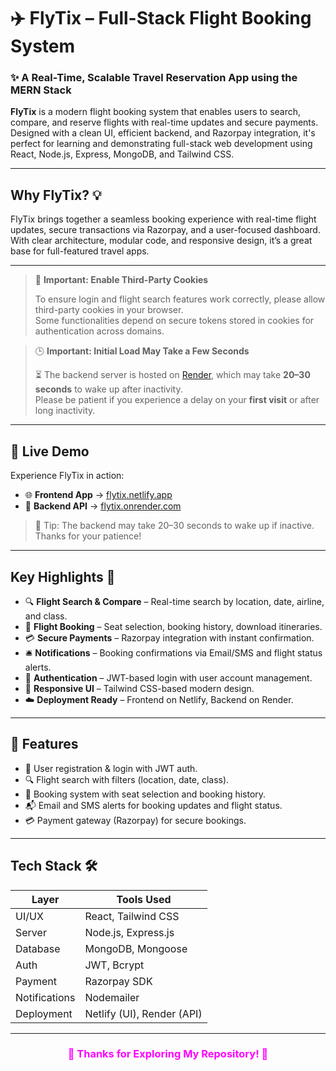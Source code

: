 # ✈️ FlyTix – Full-Stack Flight Booking System

### ✨ A Real-Time, Scalable Travel Reservation App using the MERN Stack

**FlyTix** is a modern flight booking system that enables users to search, compare, and reserve flights with real-time updates and secure payments. Designed with a clean UI, efficient backend, and Razorpay integration, it's perfect for learning and demonstrating full-stack web development using React, Node.js, Express, MongoDB, and Tailwind CSS.

---

## Why FlyTix? 💡

FlyTix brings together a seamless booking experience with real-time flight updates, secure transactions via Razorpay, and a user-focused dashboard. With clear architecture, modular code, and responsive design, it’s a great base for full-featured travel apps.

---

> 🍪 **Important: Enable Third-Party Cookies**
>
> To ensure login and flight search features work correctly, please allow third-party cookies in your browser.  
> Some functionalities depend on secure tokens stored in cookies for authentication across domains.

> 🕒 **Important: Initial Load May Take a Few Seconds**
>
> ⏳ The backend server is hosted on [Render](https://flytix.onrender.com/), which may take **20–30 seconds** to wake up after inactivity.  
> Please be patient if you experience a delay on your **first visit** or after long inactivity.


---


## 🚀 Live Demo

Experience FlyTix in action:

- 🌐 **Frontend App** → [flytix.netlify.app](https://flytix.netlify.app/)
- 🔗 **Backend API** → [flytix.onrender.com](https://flytix.onrender.com)

> 🧭 Tip: The backend may take 20–30 seconds to wake up if inactive. Thanks for your patience!


---

## Key Highlights 🌟

- 🔍 **Flight Search & Compare** – Real-time search by location, date, airline, and class.
- 🎫 **Flight Booking** – Seat selection, booking history, download itineraries.
- 💳 **Secure Payments** – Razorpay integration with instant confirmation.
- 🛎️ **Notifications** – Booking confirmations via Email/SMS and flight status alerts.
- 🔐 **Authentication** – JWT-based login with user account management.
- 🎨 **Responsive UI** – Tailwind CSS-based modern design.
- ☁️ **Deployment Ready** – Frontend on Netlify, Backend on Render.

---

## 🚀 Features

- 🔐 User registration & login with JWT auth.
- 🔍 Flight search with filters (location, date, class).
- 💼 Booking system with seat selection and booking history.
- 📬 Email and SMS alerts for booking updates and flight status.
- 💳 Payment gateway (Razorpay) for secure bookings.

---

## Tech Stack 🛠️

| Layer       | Tools Used                                 |
|-------------|--------------------------------------------|
| UI/UX       | React, Tailwind CSS                        |
| Server      | Node.js, Express.js                        |
| Database    | MongoDB, Mongoose                          |
| Auth        | JWT, Bcrypt                                |
| Payment     | Razorpay SDK                               |
| Notifications | Nodemailer                               |
| Deployment  | Netlify (UI), Render (API)                 |

---

<h3 align= 'center' style="color: fuchsia"><b>👀 Thanks for Exploring My Repository! 💖</b></h3>



